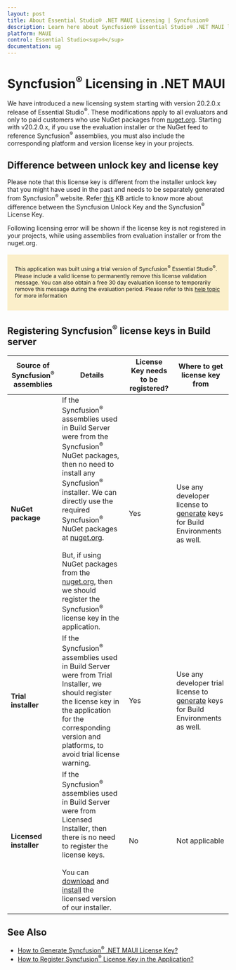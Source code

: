 ```yaml
---
layout: post
title: About Essential Studio® .NET MAUI Licensing | Syncfusion®
description: Learn here about Syncfusion® Essential Studio® .NET MAUI license key, how to generate the license key, how to register the license key, and more details.
platform: MAUI
control: Essential Studio<sup>®</sup>
documentation: ug
---
```



<style>
#license {
    font-size: .88em!important;
margin-top: 1.5em;     margin-bottom: 1.5em;
    background-color: #fbefca;
    padding: 10px 17px 14px;
}
</style>

# Syncfusion<sup>®</sup> Licensing in .NET MAUI

We have introduced a new licensing system starting with version 20.2.0.x release of Essential Studio<sup>®</sup>. These modifications apply to all evaluators and only to paid customers who use NuGet packages from [nuget.org](https://www.nuget.org/). Starting with v20.2.0.x, if you use the evaluation installer or the NuGet feed to reference Syncfusion<sup>®</sup> assemblies, you must also include the corresponding platform and version license key in your projects.

## Difference between unlock key and license key

Please note that this license key is different from the installer unlock key that you might have used in the past and needs to be separately generated from Syncfusion<sup>®</sup> website. Refer [this](https://support.syncfusion.com/kb/article/7863/difference-between-the-unlock-key-and-licensing-key) KB article to know more about difference between the Syncfusion Unlock Key and the Syncfusion<sup>®</sup> License Key.

Following licensing error will be shown if the license key is not registered in your projects, while using assemblies from evaluation installer or from the nuget.org.

<div id="license">

This application was built using a trial version of Syncfusion<sup>®</sup> Essential Studio<sup>®</sup>. Please include a valid license to permanently remove this license validation message. You can also obtain a free 30 day evaluation license to temporarily remove this message during the evaluation period. Please refer to this <a href="/maui/licensing/overview">help topic</a> for more information

</div>

## Registering Syncfusion<sup>®</sup> license keys in Build server

| Source of Syncfusion<sup>®</sup> assemblies | Details | License Key needs to be registered? | Where to get license key from |
| ------------- | ------------- | ------------- | ------------- |
| **NuGet package** | If the Syncfusion<sup>®</sup> assemblies used in Build Server were from the Syncfusion<sup>®</sup> NuGet packages, then no need to install any Syncfusion<sup>®</sup> installer. We can directly use the required Syncfusion<sup>®</sup> NuGet packages at [nuget.org](https://nuget.org/). <br><br>But, if using NuGet packages from the [nuget.org](https://www.nuget.org/packages?q=syncfusion), then we should register the Syncfusion<sup>®</sup> license key in the application.| Yes | Use any developer license to [generate](https://help.syncfusion.com/maui/licensing/how-to-generate) keys for Build Environments as well. |
| **Trial installer** | If the Syncfusion<sup>®</sup> assemblies used in Build Server were from Trial Installer, we should register the license key in the application for the corresponding version and platforms, to avoid trial license warning. | Yes | Use any developer trial license to [generate](https://help.syncfusion.com/maui/licensing/how-to-generate) keys for Build Environments as well. |
| **Licensed installer** |If the Syncfusion<sup>®</sup> assemblies used in Build Server were from Licensed Installer, then there is no need to register the license keys.<br><br>You can [download](https://help.syncfusion.com/maui/installation/web-installer/how-to-download#download-the-license-version) and [install](https://help.syncfusion.com/maui/installation/web-installer/how-to-install) the licensed version of our installer. | No | Not applicable |

## See Also

* [How to Generate Syncfusion<sup>®</sup> .NET MAUI License Key?](https://help.syncfusion.com/maui/licensing/how-to-generate)
* [How to Register Syncfusion<sup>®</sup> License Key in the Application?](https://help.syncfusion.com/maui/licensing/how-to-register-in-an-application)
